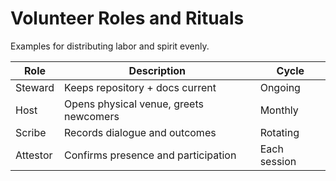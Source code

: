# Volunteer Roles and Rituals
Examples for distributing labor and spirit evenly.

| Role | Description | Cycle |
|------|--------------|-------|
| Steward | Keeps repository + docs current | Ongoing |
| Host | Opens physical venue, greets newcomers | Monthly |
| Scribe | Records dialogue and outcomes | Rotating |
| Attestor | Confirms presence and participation | Each session |
